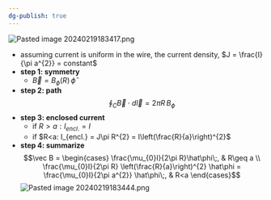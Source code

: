 ```yaml
---
dg-publish: true
---
```


![Pasted image 20240219183417.png](/img/user/pics/Pasted%20image%2020240219183417.png)
- assuming current is uniform in the wire, the current density, $J = \frac{I}{\pi a^{2}} = constant$
- **step 1: symmetry**
	- $\vec B = B_{\phi}(R)\,\hat\phi$
- **step 2: path**
$$
\oint_{C} \vec B\cdot d\vec l = 2\pi R\, B_{\phi}
$$
- **step 3: enclosed current**
	- if $R>a: I_{encl.}= I$
	- if $R<a: I_{encl.} = J\pi R^{2} = I\left(\frac{R}{a}\right)^{2}$
- **step 4: summarize**
	$$\vec B = \begin{cases}
\frac{\mu_{0}I}{2\pi R}\hat\phi\;, & R\geq a \\
\frac{\mu_{0}I}{2\pi R} \left(\frac{R}{a}\right)^{2} \hat\phi = \frac{\mu_{0}I}{2\pi a^{2}} \hat\phi\;, & R<a 
\end{cases}$$
![Pasted image 20240219183444.png](/img/user/pics/Pasted%20image%2020240219183444.png)
